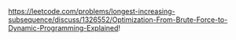 https://leetcode.com/problems/longest-increasing-subsequence/discuss/1326552/Optimization-From-Brute-Force-to-Dynamic-Programming-Explained!